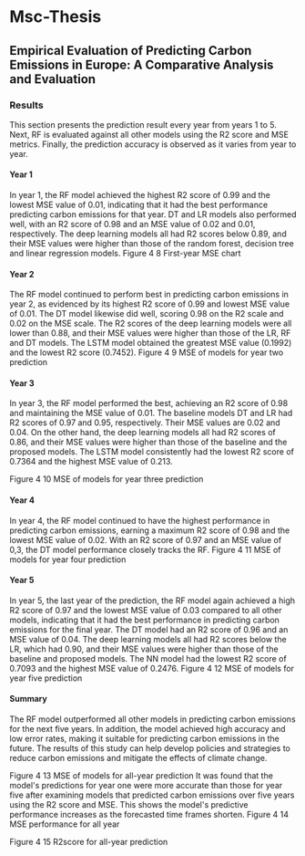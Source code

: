 # Msc-Thesis
## Empirical Evaluation of Predicting Carbon Emissions in Europe: A Comparative Analysis and Evaluation
### Results
This section presents the prediction result every year from years 1 to 5. Next, RF is evaluated against all other models using the R2 score and MSE metrics. Finally, the prediction accuracy is observed as it varies from year to year.
#### Year 1
In year 1, the RF model achieved the highest R2 score of 0.99 and the lowest MSE value of 0.01, indicating that it had the best performance predicting carbon emissions for that year. DT and LR models also performed well, with an R2 score of 0.98 and an MSE value of 0.02 and 0.01, respectively. The deep learning models all had R2 scores below 0.89, and their MSE values were higher than those of the random forest, decision tree and linear regression models. 
Figure 4 8 First-year MSE chart
#### Year 2
The RF model continued to perform best in predicting carbon emissions in year 2, as evidenced by its highest R2 score of 0.99 and lowest MSE value of 0.01. The DT model likewise did well, scoring 0.98 on the R2 scale and 0.02 on the MSE scale. The R2 scores of the deep learning models were all lower than 0.88, and their MSE values were higher than those of the LR, RF and DT models. The LSTM model obtained the greatest MSE value (0.1992) and the lowest R2 score (0.7452). 
Figure 4 9 MSE of models for year two prediction
#### Year 3
In year 3, the RF model performed the best, achieving an R2 score of 0.98 and maintaining the MSE value of 0.01. The baseline models DT and LR had R2 scores of 0.97 and 0.95, respectively. Their MSE values are 0.02 and 0.04. On the other hand, the deep learning models all had R2 scores of 0.86, and their MSE values were higher than those of the baseline and the proposed models. The LSTM model consistently had the lowest R2 score of 0.7364 and the highest MSE value of 0.213.

Figure 4 10 MSE of models for year three prediction
#### Year 4
In year 4, the RF model continued to have the highest performance in predicting carbon emissions, earning a maximum R2 score of 0.98 and the lowest MSE value of 0.02. With an R2 score of 0.97 and an MSE value of 0,3, the DT model performance closely tracks the RF. 
Figure 4 11 MSE of models for year four prediction
#### Year 5
In year 5, the last year of the prediction, the RF model again achieved a high R2 score of 0.97 and the lowest MSE value of 0.03 compared to all other models, indicating that it had the best performance in predicting carbon emissions for the final year. The DT model had an R2 score of 0.96 and an MSE value of 0.04. The deep learning models all had R2 scores below the LR, which had 0.90, and their MSE values were higher than those of the baseline and proposed models. The NN model had the lowest R2 score of 0.7093 and the highest MSE value of 0.2476. 
Figure 4 12 MSE of models for year five prediction
#### Summary
The RF model outperformed all other models in predicting carbon emissions for the next five years. In addition, the model achieved high accuracy and low error rates, making it suitable for predicting carbon emissions in the future. The results of this study can help develop policies and strategies to reduce carbon emissions and mitigate the effects of climate change. 
 
Figure 4 13 MSE of models for all-year prediction
It was found that the model's predictions for year one were more accurate than those for year five after examining models that predicted carbon emissions over five years using the R2 score and MSE. This shows the model's predictive performance increases as the forecasted time frames shorten.
Figure 4 14 MSE performance for all year 
 
Figure 4 15 R2score for all-year prediction
